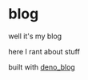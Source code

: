 # blog
well it's my blog

here I rant about stuff

built with [deno_blog](https://github.com/denoland/deno_blog)
